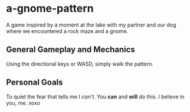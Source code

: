 # a-gnome-pattern
A game inspired by a moment at the lake with my partner and our dog where we encountered a rock maze and a gnome.  

## General Gameplay and Mechanics
Using the directional keys or WASD, simply walk the pattern.

## Personal Goals
To quiet the fear that tells me I *can't*. You **can** and **will** do this. I believe in you, me. xoxo 

